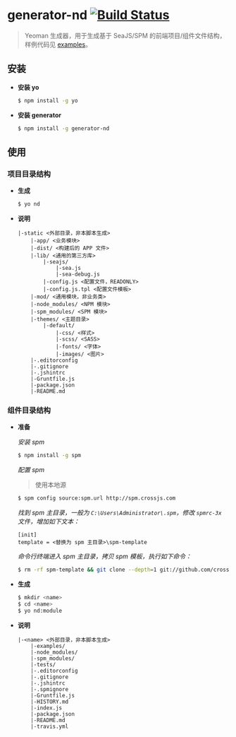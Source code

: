 # generator-nd [![Build Status](https://secure.travis-ci.org/ndfront/generator-nd.png?branch=master)](https://travis-ci.org/ndfront/generator-nd)

> Yeoman 生成器，用于生成基于 SeaJS/SPM 的前端项目/组件文件结构，样例代码见 [examples](https://github.com/ndfront/examples)。


## 安装

- **安装 yo**

    ```bash
    $ npm install -g yo
    ```

- **安装 generator**

    ```bash
    $ npm install -g generator-nd
    ```

## 使用

### 项目目录结构

- **生成**

    ```bash
    $ yo nd
    ```

- **说明**

    ```
    |-static <外部目录，非本脚本生成>
        |-app/ <业务模块>
        |-dist/ <构建后的 APP 文件>
        |-lib/ <通用的第三方库>
            |-seajs/
                |-sea.js
                |-sea-debug.js
            |-config.js <配置文件，READONLY>
            |-config.js.tpl <配置文件模板>
        |-mod/ <通用模块，非业务类>
        |-node_modules/ <NPM 模块>
        |-spm_modules/ <SPM 模块>
        |-themes/ <主题目录>
            |-default/
                |-css/ <样式>
                |-scss/ <SASS>
                |-fonts/ <字体>
                |-images/ <图片>
        |-.editorconfig
        |-.gitignore
        |-.jshintrc
        |-Gruntfile.js
        |-package.json
        |-README.md
    ```

### 组件目录结构

- **准备**

    *安装 spm*

    ```bash
    $ npm install -g spm
    ```

    *配置 spm*

    > 使用本地源

    ```bash
    $ spm config source:spm.url http://spm.crossjs.com
    ```

    *找到 spm 主目录，一般为 `C:\Users\Administrator\.spm`，修改 `spmrc-3x` 文件，增加如下文本：*

    ```
    [init]
    template = <替换为 spm 主目录>\spm-template
    ```

    *命令行终端进入 spm 主目录，拷贝 spm 模板，执行如下命令：*

    ```bash
    $ rm -rf spm-template && git clone --depth=1 git://github.com/crossjs/spm-template.git spm-template && rm -rf spm-template/.git
    ```

- **生成**

    ```bash
    $ mkdir <name>
    $ cd <name>
    $ yo nd:module
    ```

- **说明**

    ```
    |-<name> <外部目录，非本脚本生成>
        |-examples/
        |-node_modules/
        |-spm_modules/
        |-tests/
        |-.editorconfig
        |-.gitignore
        |-.jshintrc
        |-.spmignore
        |-Gruntfile.js
        |-HISTORY.md
        |-index.js
        |-package.json
        |-README.md
        |-travis.yml
    ```
